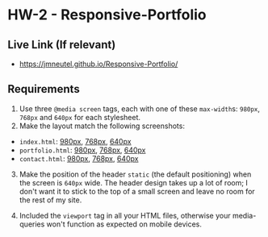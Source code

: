 # HW-2 - Responsive-Portfolio

## Live Link (If relevant)
 - https://jmneutel.github.io/Responsive-Portfolio/

## Requirements
1. Use three `@media screen` tags, each with one of these `max-width`s: `980px`, `768px` and `640px` for each stylesheet.
2. Make the layout match the following screenshots:
  * `index.html`: [980px](Images/980-index.jpg), [768px](Images/768-index.jpg), [640px](Images/640-index.jpg)
  * `portfolio.html`: [980px](Images/980-portfolio.jpg), [768px](Images/768-portfolio.jpg), [640px](Images/640-portfolio.jpg)
  * `contact.html`: [980px](Images/980-contact.jpg), [768px](Images/768-contact.jpg), [640px](Images/640-contact.jpg)

3. Make the position of the header `static` (the default positioning) when the screen is `640px` wide. The header design takes up a lot of room; I don't want it to stick to the top of a small screen and leave no room for the rest of my site.

4. Included the `viewport` tag in all your HTML files, otherwise your media-queries won't function as expected on mobile devices.
